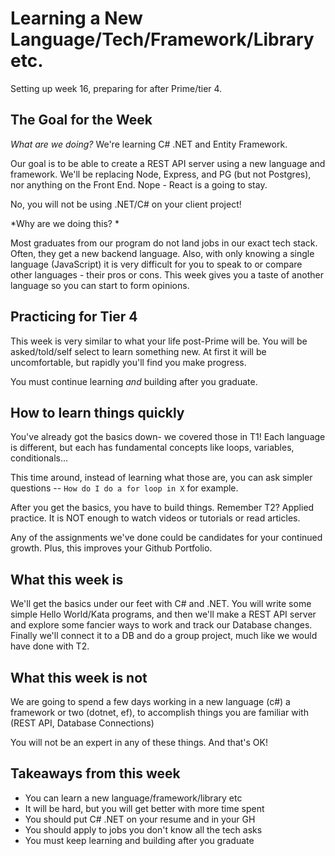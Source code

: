# Learning a New Language/Tech/Framework/Library etc.

Setting up week 16, preparing for after Prime/tier 4.

## The Goal for the Week

*What are we doing?* 
We're learning  C# .NET and Entity Framework.

Our goal is to be able to create a REST API server using a new language and framework. We'll be replacing Node, Express, and PG (but not Postgres), nor anything on the Front End. Nope - React is a going to stay.

No, you will not be using .NET/C# on your client project!

*Why are we doing this? *

Most graduates from our program do not land jobs in our exact tech stack. Often, they get a new backend language. Also, with only knowing a single language (JavaScript) it is very difficult for you to speak to or compare other languages - their pros or cons. This week gives you a taste of another language so you can start to form opinions.

## Practicing for Tier 4
This week is very similar to what your life post-Prime will be. You will be asked/told/self select to learn something new. At first it will be uncomfortable, but rapidly you'll find you make progress. 

You must continue learning *and* building after you graduate. 

## How to learn things quickly
You've already got the basics down- we covered those in T1! 
Each language is different, but each has fundamental concepts like loops, variables, conditionals...

This time around, instead of learning what those are, you can ask simpler questions -- `How do I do a for loop in X` for example.

After you get the basics, you have to build things. Remember T2? Applied practice. It is NOT enough to watch videos or tutorials or read articles. 

Any of the assignments we've done could be candidates for your continued growth. Plus, this improves your Github Portfolio.

## What this week is
We'll get the basics under our feet with C# and .NET. You will write some simple Hello World/Kata programs, and then we'll make a REST API server and explore some fancier ways to work and track our Database changes. Finally we'll connect it to a DB and do a group project, much like we would have done with T2.

## What this week is not
We are going to spend a few days working in a new language (c#) a framework or two (dotnet, ef), to accomplish things you are familiar with (REST API, Database Connections)

You will not be an expert in any of these things. And that's OK!

## Takeaways from this week

- You can learn a new language/framework/library etc
- It will be hard, but you will get better with more time spent
- You should put C# .NET on your resume and in your GH
- You should apply to jobs you don't know all the tech asks
- You must keep learning and building after you graduate